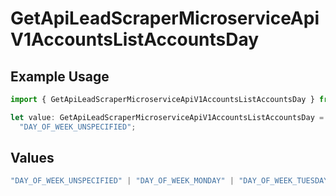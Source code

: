 # GetApiLeadScraperMicroserviceApiV1AccountsListAccountsDay

## Example Usage

```typescript
import { GetApiLeadScraperMicroserviceApiV1AccountsListAccountsDay } from "oppulence-backend-sdk/models/operations";

let value: GetApiLeadScraperMicroserviceApiV1AccountsListAccountsDay =
  "DAY_OF_WEEK_UNSPECIFIED";
```

## Values

```typescript
"DAY_OF_WEEK_UNSPECIFIED" | "DAY_OF_WEEK_MONDAY" | "DAY_OF_WEEK_TUESDAY" | "DAY_OF_WEEK_WEDNESDAY" | "DAY_OF_WEEK_THURSDAY" | "DAY_OF_WEEK_FRIDAY" | "DAY_OF_WEEK_SATURDAY" | "DAY_OF_WEEK_SUNDAY"
```